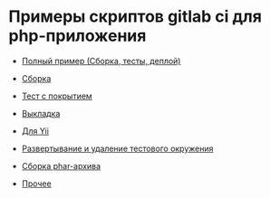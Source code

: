 Примеры скриптов gitlab ci для php-приложения
=============================================

* [Полный пример (Сборка, тесты, деплой)](gitlab.yml)
* [Сборка](build.yml)
* [Тест с покрытием](tests.yml)
* [Выкладка](deploy.yml)
* [Для Yii](Yii.yml)
* [Развертывание и удаление тестового окружения](create_environment_for_branch.yml)

* [Сборка phar-архива](create_phar/phar.yml)
* [Прочее](other.yml)
